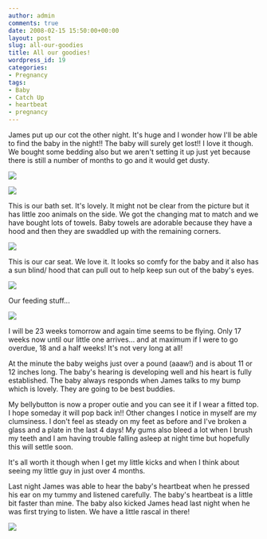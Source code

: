 ```yaml
---
author: admin
comments: true
date: 2008-02-15 15:50:00+00:00
layout: post
slug: all-our-goodies
title: All our goodies!
wordpress_id: 19
categories:
- Pregnancy
tags:
- Baby
- Catch Up
- heartbeat
- pregnancy
---
```


James put up our cot the other night. It's huge and I wonder how I'll be able to find the baby in the night!! The baby will surely get lost!! I love it though. We bought some bedding also but we aren't setting it up just yet because there is still a number of months to go and it would get dusty.




[![](http://bp2.blogger.com/_C-ub7-hXVgE/R7W3QnvdI-I/AAAAAAAAAHY/eYzkFUSzNlc/s400/n506343024_358532_3223.jpg)](http://bp2.blogger.com/_C-ub7-hXVgE/R7W3QnvdI-I/AAAAAAAAAHY/eYzkFUSzNlc/s1600-h/n506343024_358532_3223.jpg)





[![](http://bp2.blogger.com/_C-ub7-hXVgE/R7W3MnvdI9I/AAAAAAAAAHQ/KIEPIy9eRmk/s400/n506343024_358531_2904.jpg)](http://bp2.blogger.com/_C-ub7-hXVgE/R7W3MnvdI9I/AAAAAAAAAHQ/KIEPIy9eRmk/s1600-h/n506343024_358531_2904.jpg)




This is our bath set. It's lovely. It might not be clear from the picture but it has little zoo animals on the side. We got the changing mat to match and we have bought lots of towels. Baby towels are adorable because they have a hood and then they are swaddled up with the remaining corners.


[![](http://bp0.blogger.com/_C-ub7-hXVgE/R7W3IHvdI8I/AAAAAAAAAHI/oPmJ-mv3YsI/s400/n506343024_358530_2594.jpg)](http://bp0.blogger.com/_C-ub7-hXVgE/R7W3IHvdI8I/AAAAAAAAAHI/oPmJ-mv3YsI/s1600-h/n506343024_358530_2594.jpg)


This is our car seat. We love it. It looks so comfy for the baby and it also has a sun blind/ hood that can pull out to help keep sun out of the baby's eyes.







[![](http://bp3.blogger.com/_C-ub7-hXVgE/R7W3C3vdI7I/AAAAAAAAAHA/hSkWD9hpTEM/s400/n506343024_358529_2067.jpg)](http://bp3.blogger.com/_C-ub7-hXVgE/R7W3C3vdI7I/AAAAAAAAAHA/hSkWD9hpTEM/s1600-h/n506343024_358529_2067.jpg)




Our feeding stuff...







[![](http://bp0.blogger.com/_C-ub7-hXVgE/R7W28HvdI6I/AAAAAAAAAG4/N_WBtTK6Mwk/s400/n506343024_358528_1755.jpg)](http://bp0.blogger.com/_C-ub7-hXVgE/R7W28HvdI6I/AAAAAAAAAG4/N_WBtTK6Mwk/s1600-h/n506343024_358528_1755.jpg)




I will be 23 weeks tomorrow and again time seems to be flying. Only 17 weeks now until our little one arrives... and at maximum if I were to go overdue, 18 and a half weeks! It's not very long at all!







At the minute the baby weighs just over a pound (aaaw!) and is about 11 or 12 inches long. The baby's hearing is developing well and his heart is fully established. The baby always responds when James talks to my bump which is lovely. They are going to be best buddies.







My bellybutton is now a proper outie and you can see it if I wear a fitted top. I hope someday it will pop back in!! Other changes I notice in myself are my clumsiness. I don't feel as steady on my feet as before and I've broken a glass and a plate in the last 4 days! My gums also bleed a lot when I brush my teeth and I am having trouble falling asleep at night time but hopefully this will settle soon.







It's all worth it though when I get my little kicks and when I think about seeing my little guy in just over 4 months.







Last night James was able to hear the baby's heartbeat when he pressed his ear on my tummy and listened carefully. The baby's heartbeat is a little bit faster than mine. The baby also kicked James head last night when he was first trying to listen. We have a little rascal in there!










![](http://bp0.blogger.com/_C-ub7-hXVgE/R7W4CHvdI_I/AAAAAAAAAHg/AQahdCQSH9I/s400/fetaldev23.jpg)



